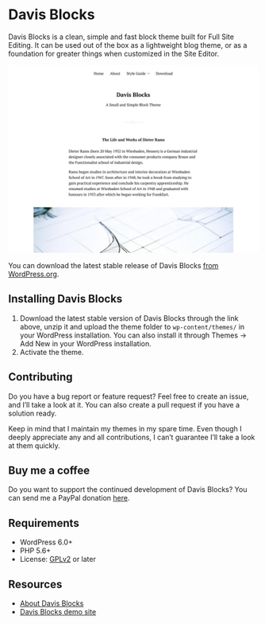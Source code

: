 # Davis Blocks

Davis Blocks is a clean, simple and fast block theme built for Full Site Editing. It can be used out of the box as a lightweight blog theme, or as a foundation for greater things when customized in the Site Editor.

![Davis Blocks](https://github.com/andersnoren/davis-blocks/blob/main/screenshot.jpg)

You can download the latest stable release of Davis Blocks [from WordPress.org](https://wordpress.org/themes/davis-blocks/).

## Installing Davis Blocks
1. Download the latest stable version of Davis Blocks through the link above, unzip it and upload the theme folder to `wp-content/themes/` in your WordPress installation. You can also install it through Themes → Add New in your WordPress installation.
2. Activate the theme.

## Contributing
Do you have a bug report or feature request? Feel free to create an issue, and I’ll take a look at it. You can also create a pull request if you have a solution ready. 

Keep in mind that I maintain my themes in my spare time. Even though I deeply appreciate any and all contributions, I can’t guarantee I’ll take a look at them quickly.

## Buy me a coffee
Do you want to support the continued development of Davis Blocks? You can send me a PayPal donation [here](https://www.paypal.com/cgi-bin/webscr?cmd=_donations&business=anders%40andersnoren%2ese&lc=US&item_name=Free%20WordPress%20Themes%20from%20Anders%20Noren&currency_code=USD&bn=PP%2dDonationsBF%3abtn_donateCC_LG%2egif%3aNonHosted).

## Requirements
- WordPress 6.0+
- PHP 5.6+
- License: [GPLv2](https://www.gnu.org/licenses/gpl-2.0.html) or later

## Resources
- [About Davis Blocks](https://andersnoren.se/teman/davis-blocks-wordpress-theme/)
- [Davis Blocks demo site](https://wp-themes.com/davis-blocks/)
